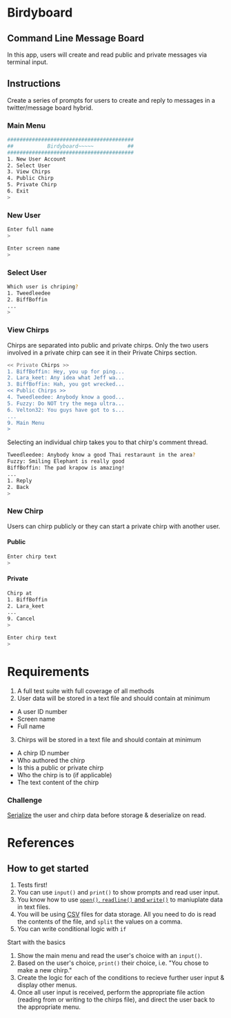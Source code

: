 # Birdyboard
## Command Line Message Board

In this app, users will create and read public and private messages via terminal input.

## Instructions

Create a series of prompts for users to create and reply to messages in a twitter/message board hybrid.

### Main Menu
```bash
#########################################
##           Birdyboard~~~~~           ##
#########################################
1. New User Account
2. Select User
3. View Chirps
4. Public Chirp
5. Private Chirp
6. Exit
>
```


### New User
```bash
Enter full name
>

Enter screen name
>
```


### Select User
```bash
Which user is chriping?
1. Tweedleedee
2. BiffBoffin
...
>
```


### View Chirps
Chirps are separated into public and private chirps.  Only the two users involved in a private chirp can see it in their Private Chirps section.
```bash
<< Private Chirps >>
1. BiffBoffin: Hey, you up for ping...
2. Lara_keet: Any idea what Jeff wa...
3. BiffBoffin: Hah, you got wrecked...
<< Public Chirps >>
4. Tweedleedee: Anybody know a good...
5. Fuzzy: Do NOT try the mega ultra...
6. Velton32: You guys have got to s...
...
9. Main Menu
>
```

Selecting an individual chirp takes you to that chirp's comment thread.
```bash
Tweedleedee: Anybody know a good Thai restaraunt in the area?
Fuzzy: Smiling Elephant is really good
BiffBoffin: The pad krapow is amazing!
...
1. Reply
2. Back
>
```


### New Chirp
Users can chirp publicly or they can start a private chirp with another user.

#### Public
```bash
Enter chirp text
>
```

#### Private
```bash
Chirp at
1. BiffBoffin
2. Lara_keet
...
9. Cancel
>

Enter chirp text
>
```


# Requirements

1. A full test suite with full coverage of all methods
2. User data will be stored in a text file and should contain at minimum
  - A user ID number
  - Screen name
  - Full name
3. Chirps will be stored in a text file and should contain at minimum
  - A chirp ID number
  - Who authored the chirp
  - Is this a public or private chirp
  - Who the chirp is to (if applicable)
  - The text content of the chirp

### Challenge
[Serialize](https://docs.python.org/3.3/library/pickle.html) the user and chirp data before storage & deserialize on read.

# References

## How to get started

1. Tests first!
1. You can use `input()` and `print()` to show prompts and read user input.
1. You know how to use [`open()`, `readline()` and `write()`](https://docs.python.org/3.3/tutorial/inputoutput.html#reading-and-writing-files) to maniuplate data in text files.
1. You will be using [CSV](https://docs.python.org/3.3/library/csv.html) files for data storage. All you need to do is read the contents of the file, and `split` the values on a comma.
1. You can write conditional logic with `if`

Start with the basics

1. Show the main menu and read the user's choice with an `input()`.
1. Based on the user's choice, `print()` their choice, i.e. "You chose to make a new chirp."
1. Create the logic for each of the conditions to recieve further user input & display other menus.
1. Once all user input is received, perform the appropriate file action (reading from or writing to the chirps file), and direct the user back to the appropriate menu.
